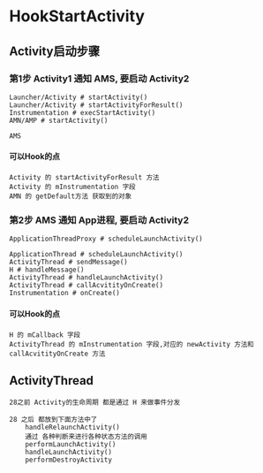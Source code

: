 # HookStartActivity

## Activity启动步骤

### 第1步 Activity1 通知 AMS, 要启动 Activity2

    Launcher/Activity # startActivity()
    Launcher/Activity # startActivityForResult()
    Instrumentation # execStartActivity()
    AMN/AMP # startActivity()

    AMS

#### 可以Hook的点

    Activity 的 startActivityForResult 方法
    Activity 的 mInstrumentation 字段 
    AMN 的 getDefault方法 获取到的对象

### 第2步 AMS 通知 App进程, 要启动 Activity2

    ApplicationThreadProxy # scheduleLaunchActivity()

    ApplicationThread # scheduleLaunchActivity()
    ActivityThread # sendMessage()
    H # handleMessage()
    ActivityThread # handleLaunchActivity()
    ActivityThread # callAcvitityOnCreate()
    Instrumentation # onCreate()

#### 可以Hook的点

    H 的 mCallback 字段
    ActivityThread 的 mInstrumentation 字段,对应的 newActivity 方法和 callAcvitityOnCreate 方法

## ActivityThread

    28之前 Activity的生命周期 都是通过 H 来做事件分发
    
    28 之后 都放到下面方法中了
        handleRelaunchActivity()
        通过 各种判断来进行各种状态方法的调用
        performLaunchActivity()
        handleLaunchActivity()
        performDestroyActivity

        
       